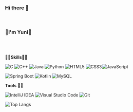 ### Hi there 👋 <br><br><br><br> 🐻I'm Yuni🐻
<br>
<br>

👨‍💻**Skills**👨‍💻

<img alt="C" src="https://img.shields.io/badge/C-A8B9CC.svg?&style=flat&logo=C&logoColor=white"/> <img alt="C++" src="https://img.shields.io/badge/C++-00599C.svg?&style=flat&logo=c%2B%2B&logoColor=white"/> <img alt="Java" src ="https://img.shields.io/badge/Java-007396.svg?&style=flat&logo=Openjdk&logoColor=white"/> <img alt="Python" src ="https://img.shields.io/badge/Python-3776AB.svg?&style=flat&logo=Python&logoColor=white"/> 
<img alt="HTML5" src ="https://img.shields.io/badge/HTML5-E34F26.svg?&style=flat&logo=HTML5&logoColor=white"/> <img alt="CSS3" src ="https://img.shields.io/badge/CSS3-1572B6.svg?&style=flat&logo=CSS3&logoColor=white"/><img alt="JavaScript" src ="https://img.shields.io/badge/JavaScript-F7DF1E.svg?&style=flat&logo=JavaScript&logoColor=white"/> 

<img alt="Spring Boot" src ="https://img.shields.io/badge/Spring Boot-6DB33F.svg?&style=flat&logo=Spring Boot&logoColor=white"/> <img alt="Kotlin" src ="https://img.shields.io/badge/Kotlin-7F52FF.svg?&style=flat&logo=Kotlin&logoColor=white"/> <img alt="MySQL" src ="https://img.shields.io/badge/MySQL-4479A1.svg?&style=flat&logo=MySQL&logoColor=white"/>


**Tools** 🧑‍🔧

<img alt="IntelliJ IDEA" src ="https://img.shields.io/badge/IntelliJ IDEA-000000.svg?&style=flat&logo=IntelliJ IDEA&logoColor=white"/> <img alt="Visual Studio Code" src ="https://img.shields.io/badge/Visual Studio Code-007ACC.svg?&style=flat&logo=Git&logoColor=white"/> <img alt="Git" src ="https://img.shields.io/badge/Git-F05032.svg?&style=flat&logo=Git&logoColor=white"/>

![Top Langs](https://github-readme-stats.vercel.app/api/top-langs/?username=YuneeeM&layout=compact&theme=solarized-light)

<!--
**YuneeeM/YuneeeM** is a ✨ _special_ ✨ repository because its `README.md` (this file) appears on your GitHub profile.

![YuneeeM's GitHub stats](https://github-readme-stats.vercel.app/api?username=YuneeeM&theme=solarized-light)

Here are some ideas to get you started:

- 🔭 I’m currently working on ...
- 🌱 I’m currently learning ...
- 👯 I’m looking to collaborate on ...
- 🤔 I’m looking for help with ...
- 💬 Ask me about ...
- 📫 How to reach me: ...
- 😄 Pronouns: ...
- ⚡ Fun fact: ...
-->
